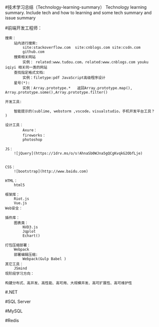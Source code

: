#技术学习总结（Technology-learning-summary）
Technology learning summary. Include tech and how to learning and some tech summary and issue summary

#前端开发工程师：

	
	搜索：
		站内进行搜索:
			site:stackoverflow.com  site:cnblogs.com site:csdn.com 
			github.com
		搜索相关网站
			实例： related:www.tudou.com，related:www.cnblogs.com youku iqiyi 相关同一类的网站
		查找指定格式文档:
			实例：filetype:pdf JavaScript高级程序设计
		星号(*):
			实例：Array.prototype.*   返回Array.prototype.map(), Array.prototype.some(),Array.prototype.filter()
	
	开发工具:
		
		智能提示的(sublime, webstorm ,vscode，visualstudio，手机开发平台工具？ )
		
	设计工具：
			Axure：
			fireworks：
			photoshop
				
	JS：
		![jQuery](https://1drv.ms/o/s!AhnaSb0WJna5gQCgKvqkG2ObfLje)
	
	
	CSS：
		![bootstrap](http://www.baidu.com)
	
	HTML：
		html5
	
	框架库：
		Riot.js
		Vue.js
	Web安全：
	
	插件库：
		图表类：
			NVD3.js
			Jqplot
			Echart()
			
	打包压缩部署：	
		Webpack
		部署编辑压缩:
			Webpack(Gulp Babel )
	其它工具：
		JSmind
	现阶段学习方向：
			
	构建分布式、高并发、高性能、高可用、大规模并发、高可扩展性、高可维护性
		
#.NET

#SQL Server

#MySQL

#Redis



